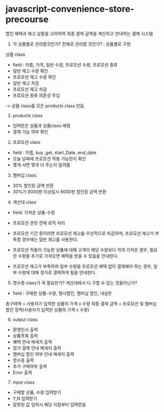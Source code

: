 # javascript-convenience-store-precourse

할인 혜택과 재고 상황을 고려하여
최종 결제 금액을 계산하고 안내하는 결제 시스템

1. 각 상품별로 관리할것인가? 전체로 관리할 것인가? : 상품별로 구현

상품 class

- field : 이름, 가격, 일반 수량, 프로모션 수량, 프로모션 종류
- 일반 재고 수량 확인
- 프로모션 재고 수량 확인
- 일반 재고 차감
- 프로모션 재고 차감
- 프로모션 종류 의존성 주입

-> 상품 class를 모은 products class 만듬

2. products class

- 입력받은 상품과 상품class 매핑
- 결제 가능 여부 확인

2. 프로모션 class

- field : 이름, buy ,get, start_Date, end_date
- 오늘 날짜에 프로모션 적용 가능한지 확인
- 몇개 사면 몇개 더 주는지 알려줌

3. 멤버십 class

- 30% 할인된 금액 반환
- 30%가 8000원 이상일시 8000원 할인된 금액 반환

4. 계산대 class

- field: 가져온 상품-수량

- 프로모션 관련 전체 로직 처리
- 프로모션 기간 중이라면 프로모션 재고를 우선적으로 차감하며, 프로모션 재고가 부족할 경우에는 일반 재고를 사용한다.
- 프로모션 적용이 가능한 상품에 대해 고객이 해당 수량보다 적게 가져온 경우, 필요한 수량을 추가로 가져오면 혜택을 받을 수 있음을 안내한다.
- 프로모션 재고가 부족하여 일부 수량을 프로모션 혜택 없이 결제해야 하는 경우, 일부 수량에 대해 정가로 결제하게 됨을 안내한다.

5. 영수증 class가 꼭 필요한가? 계산대에서 다 구할 수 있는 것들아닌가?

- field : 구매한 상품-수량, 행사할인, 멤버십 할인, 내실돈

총구매액 = 사용자가 입력한 상품의 가격 x 수량
최종 결제 금액 = 프로모션 및 멤버십 할인 정책(사용자가 입력한 상품의 가격 x 수량)

6. output class

- 환영인사 출력
- 상품목록 출력
- 혜택 안내 메세지 출력
- 정가 결제 안내 메세지 출력
- 멤버십 할인 여부 안내 메세지 출력
- 영수증 출력
- 추가 구매여부 출력
- Error 출력

7. input class

- 구매할 상품, 수량 입력받기
- Y,N 입력받기
- 잘못된 값 입력시 해당 지점부터 입력받음
